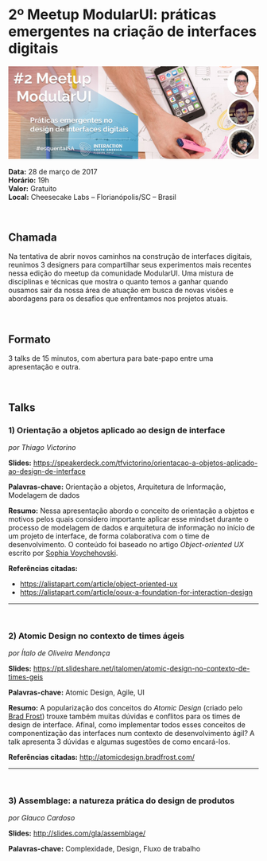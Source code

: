 # 2º Meetup ModularUI: práticas emergentes na criação de interfaces digitais

![image](images/2017-03-28/cover.jpg)  

**Data:** 28 de março de 2017  
**Horário:** 19h  
**Valor:** Gratuito  
**Local:** Cheesecake Labs – Florianópolis/SC – Brasil

<br/>

## Chamada
Na tentativa de abrir novos caminhos na construção de interfaces digitais, reunimos 3 designers para compartilhar seus experimentos mais recentes nessa edição do meetup da comunidade ModularUI. Uma mistura de disciplinas e técnicas que mostra o quanto temos a ganhar quando ousamos sair da nossa área de atuação em busca de novas visões e abordagens para os desafios que enfrentamos nos projetos atuais.

<br/>

## Formato
3 talks de 15 minutos, com abertura para bate-papo entre uma apresentação e outra.

<br/>

## Talks

### 1) Orientação a objetos aplicado ao design de interface
*por Thiago Victorino*

**Slides:** https://speakerdeck.com/tfvictorino/orientacao-a-objetos-aplicado-ao-design-de-interface  

**Palavras-chave:** Orientação a objetos, Arquitetura de Informação, Modelagem de dados    

**Resumo:** Nessa apresentação abordo o conceito de orientação a objetos e motivos pelos quais considero importante aplicar esse mindset durante o processo de modelagem de dados e arquitetura de informação no início de um projeto de interface, de forma colaborativa com o time de desenvolvimento. O conteúdo foi baseado no artigo _Object-oriented UX_ escrito por [Sophia Voychehovski](https://twitter.com/sophiavux).

**Referências citadas:**
- https://alistapart.com/article/object-oriented-ux
- https://alistapart.com/article/ooux-a-foundation-for-interaction-design

***

<br/>

### 2) Atomic Design no contexto de times ágeis
*por Ítalo de Oliveira Mendonça*

**Slides:** https://pt.slideshare.net/italomen/atomic-design-no-contexto-de-times-geis  

**Palavras-chave:** Atomic Design, Agile, UI  

**Resumo:** A popularização dos conceitos do _Atomic Design_ (criado pelo [Brad Frost](https://twitter.com/brad_frost)) trouxe também muitas dúvidas e conflitos para os times de design de interface. Afinal, como implementar todos esses conceitos de componentização das interfaces num contexto de desenvolvimento ágil? A talk apresenta 3 dúvidas e algumas sugestões de como encará-los.

**Referências citadas:** http://atomicdesign.bradfrost.com/  

***

<br/>

### 3) Assemblage: a natureza prática do design de produtos
*por Glauco Cardoso*

**Slides:** http://slides.com/gla/assemblage/

**Palavras-chave:** Complexidade, Design, Fluxo de trabalho  
